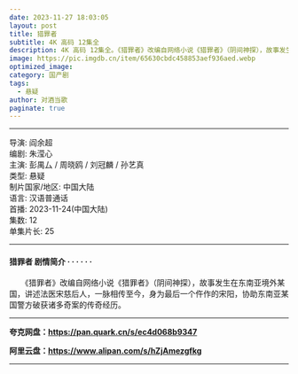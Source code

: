 ```yaml
---
date: 2023-11-27 18:03:05
layout: post
title: 猎罪者
subtitle: 4K 高码 12集全
description: 4K 高码 12集全。《猎罪者》改编自网络小说《猎罪者》（阴间神探），故事发生在东南亚境外某国，讲述法医宋慈后人，一脉相传至今，身为最后一个仵作的宋阳，协助东南亚某国警方破获诸多奇案的传奇经历...
image: https://pic.imgdb.cn/item/65630cbdc458853aef936aed.webp
optimized_image: 
category: 国产剧
tags:
  - 悬疑
author: 对酒当歌
paginate: true
---
```


---

导演: 阎余超  
编剧: 朱滢心  
主演: 彭禺厶 / 周晓鸥 / 刘冠麟 / 孙艺真  
类型: 悬疑  
制片国家/地区: 中国大陆  
语言: 汉语普通话  
首播: 2023-11-24(中国大陆)  
集数: 12  
单集片长: 25  

---

#### 猎罪者 剧情简介 · · · · · ·

　　《猎罪者》改编自网络小说《猎罪者》（阴间神探），故事发生在东南亚境外某国，讲述法医宋慈后人，一脉相传至今，身为最后一个仵作的宋阳，协助东南亚某国警方破获诸多奇案的传奇经历。

---

**夸克网盘：<https://pan.quark.cn/s/ec4d068b9347>**

**阿里云盘：<https://www.alipan.com/s/hZjAmezgfkg>**

---
